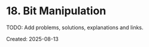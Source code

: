 ﻿# 18. Bit Manipulation

TODO: Add problems, solutions, explanations and links.

Created: 2025-08-13
